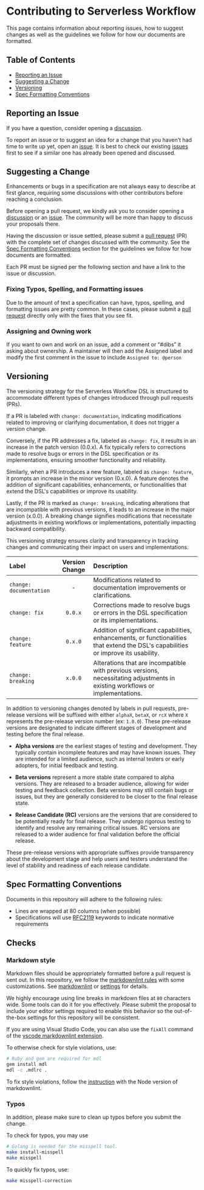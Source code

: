 # Contributing to Serverless Workflow

This page contains information about reporting issues, how to suggest changes as
well as the guidelines we follow for how our documents are formatted.

## Table of Contents

- [Reporting an Issue](#reporting-an-issue)
- [Suggesting a Change](#suggesting-a-change)
- [Versioning](#versioning)
- [Spec Formatting Conventions](#spec-formatting-conventions)

## Reporting an Issue

If you have a question, consider opening a
[discussion](https://github.com/serverlessworkflow/specification/discussions).

To report an issue or to suggest an idea for a change that you haven't had time
to write up yet, open an
[issue](https://github.com/serverlessworkflow/specification/issues). It is best
to check our existing
[issues](https://github.com/serverlessworkflow/specification/issues) first to
see if a similar one has already been opened and discussed.

## Suggesting a Change

Enhancements or bugs in a specification are not always easy to describe at first
glance, requiring some discussions with other contributors before reaching a
conclusion.

Before opening a pull request, we kindly ask you to consider opening a
[discussion](https://github.com/serverlessworkflow/specification/discussions)
or an [issue](https://github.com/serverlessworkflow/specification/issues). The
community will be more than happy to discuss your proposals there.

Having the discussion or issue settled, please submit a
[pull request](https://github.com/serverlessworkflow/specification/pulls) (PR)
with the complete set of changes discussed with the community. See the
[Spec Formatting Conventions](#spec-formatting-conventions) section for the
guidelines we follow for how documents are formatted.

Each PR must be signed per the following section and have a link to the issue or
discussion.

### Fixing Typos, Spelling, and Formatting issues

Due to the amount of text a specification can have, typos, spelling, and
formatting issues are pretty common. In these cases, please submit a
[pull request](https://github.com/serverlessworkflow/specification/pulls)
directly only with the fixes that you see fit.

### Assigning and Owning work

If you want to own and work on an issue, add a comment or “#dibs” it asking
about ownership. A maintainer will then add the Assigned label and modify the
first comment in the issue to include `Assigned to: @person`

## Versioning

The versioning strategy for the Serverless Workflow DSL is structured to accommodate different types of changes introduced through pull requests (PRs). 

If a PR is labeled with `change: documentation`, indicating modifications related to improving or clarifying documentation, it does not trigger a version change. 

Conversely, if the PR addresses a fix, labeled as `change: fix`, it results in an increase in the patch version (0.0.x). 
A fix typically refers to corrections made to resolve bugs or errors in the DSL specification or its implementations, ensuring smoother functionality and reliability. 

Similarly, when a PR introduces a new feature, labeled as `change: feature`, it prompts an increase in the minor version (0.x.0). 
A feature denotes the addition of significant capabilities, enhancements, or functionalities that extend the DSL's capabilities or improve its usability. 

Lastly, if the PR is marked as `change: breaking`, indicating alterations that are incompatible with previous versions, it leads to an increase in the major version (x.0.0). A breaking change signifies modifications that necessitate adjustments in existing workflows or implementations, potentially impacting backward compatibility. 

This versioning strategy ensures clarity and transparency in tracking changes and communicating their impact on users and implementations.

| Label | Version Change |  Description  |
|:-- |:---:|:---|
| `change: documentation` | - | Modifications related to documentation improvements or clarifications. |
| `change: fix` | `0.0.x` | Corrections made to resolve bugs or errors in the DSL specification or its implementations. |
| `change: feature` | `0.x.0` | Addition of significant capabilities, enhancements, or functionalities that extend the DSL's capabilities or improve its usability. |
| `change: breaking` | `x.0.0` | Alterations that are incompatible with previous versions, necessitating adjustments in existing workflows or implementations. |

In addition to versioning changes denoted by labels in pull requests, pre-release versions will be suffixed with either `alphaX`, `betaX`, or `rcX` where `X` represents the pre-release version number (ex: `1.0.0`). These pre-release versions are designated to indicate different stages of development and testing before the final release.

- **Alpha versions** are the earliest stages of testing and development. They typically contain incomplete features and may have known issues. They are intended for a limited audience, such as internal testers or early adopters, for initial feedback and testing.

- **Beta versions** represent a more stable state compared to alpha versions. They are released to a broader audience, allowing for wider testing and feedback collection. Beta versions may still contain bugs or issues, but they are generally considered to be closer to the final release state.

- **Release Candidate (RC)** versions are the versions that are considered to be potentially ready for final release. They undergo rigorous testing to identify and resolve any remaining critical issues. RC versions are released to a wider audience for final validation before the official release.

These pre-release versions with appropriate suffixes provide transparency about the development stage and help users and testers understand the level of stability and readiness of each release candidate.

## Spec Formatting Conventions

Documents in this repository will adhere to the following rules:

- Lines are wrapped at 80 columns (when possible)
- Specifications will use [RFC2119](https://tools.ietf.org/html/rfc2119)
  keywords to indicate normative requirements

## Checks

### Markdown style

Markdown files should be appropriately formatted before a pull request is sent out.
In this repository, we follow the
[markdownlint rules](https://github.com/DavidAnson/markdownlint#rules--aliases)
with some customizations. See [markdownlint](.markdownlint.yaml) or
[settings](.vscode/settings.json) for details.

We highly encourage using line breaks in markdown files at `80` characters
wide. Some tools can do it for you effectively. Please submit the proposal
to include your editor settings required to enable this behavior so the
out-of-the-box settings for this repository will be consistent.

If you are using Visual Studio Code,
you can also use the `fixAll` command of the
[vscode markdownlint extension](https://github.com/DavidAnson/vscode-markdownlint).

To otherwise check for style violations, use:

```bash
# Ruby and gem are required for mdl
gem install mdl
mdl -c .mdlrc .
```

To fix style violations, follow the
[instruction](https://github.com/DavidAnson/markdownlint#optionsresultversion)
with the Node version of markdownlint.

### Typos

In addition, please make sure to clean up typos before you submit the change.

To check for typos, you may use

```bash
# Golang is needed for the misspell tool.
make install-misspell
make misspell
```

To quickly fix typos, use:

```bash
make misspell-correction
```
